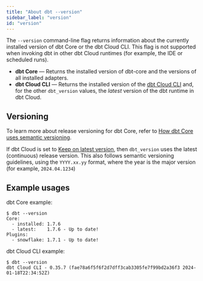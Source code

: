 ```yaml
---
title: "About dbt --version"
sidebar_label: "version"
id: "version"
---
```


The `--version` command-line flag returns information about the currently installed version of dbt Core or the dbt Cloud CLI. This flag is not supported when invoking dbt in other dbt Cloud runtimes (for example, the IDE or scheduled runs).

- **dbt Core** &mdash; Returns the installed version of dbt-core and the versions of all installed adapters.
- **dbt Cloud CLI** &mdash; Returns the installed version of the [dbt Cloud CLI](/docs/cloud/cloud-cli-installation) and, for the other `dbt_version` values, the _latest_ version of the dbt runtime in dbt Cloud.


## Versioning
To learn more about release versioning for dbt Core, refer to [How dbt Core uses semantic versioning](docs/dbt-versions/core#how-dbt-core-uses-semantic-versioning). 

If dbt Cloud is set to [Keep on latest version](/docs/dbt-versions/upgrade-dbt-version-in-cloud#keep-on-latest-version), then `dbt_version` uses the latest (continuous) release version. This also follows semantic versioning guidelines, using the `YYYY.xx.yy` format, where the year is the major version (for example, `2024.04.1234`)

## Example usages

dbt Core example: 
<File name='dbt Core'>

```text
$ dbt --version
Core:
  - installed: 1.7.6
  - latest:    1.7.6 - Up to date!
Plugins:
  - snowflake: 1.7.1 - Up to date!
```

</File>

dbt Cloud CLI example:

<File name='dbt Cloud CLI'>

```text
$ dbt --version
dbt Cloud CLI - 0.35.7 (fae78a6f5f6f2d7dff3cab3305fe7f99bd2a36f3 2024-01-18T22:34:52Z)
```

</File>

